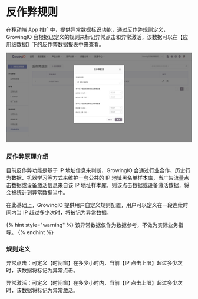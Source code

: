 # 反作弊规则

在移动端 App 推广中，提供异常数据标识功能，通过反作弊规则定义，GrowingIO 会根据已定义的规则来标记异常点击和异常激活，该数据可以在【应用级数据】下的反作弊数据报表中来查看。

![](../../.gitbook/assets/image%20%28286%29.png)

### 反作弊原理介绍

目前反作弊功能是基于 IP 地址信息来判断，GrowingIO 会通过行业合作、历史行为数据、机器学习等方式来维护一套公共的 IP 地址黑名单样本库，当广告流量点击数据或设备激活信息来自该 IP 地址样本库，则该点击数据或设备激活数据，将会被统计到异常数据当中。

在此基础上，GrowingIO 提供用户自定义规则配置，用户可以定义在一段连续时间内当 IP 超过多少次时，将被记为异常数据。

{% hint style="warning" %}
该异常数据仅作为数据参考，不做为实际业务指导。
{% endhint %}

### 规则定义

异常点击：可定义【时间窗】在多少小时内，当前【IP 点击上限】超过多少次时，该数据将标记为异常点击。

异常激活：可定义【时间窗】在多少小时内，当前【IP 点击上限】超过多少次时，该数据将标记为异常激活。



